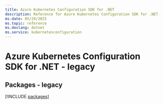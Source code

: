 ```yaml
---
title: Azure Kubernetes Configuration SDK for .NET
description: Reference for Azure Kubernetes Configuration SDK for .NET
ms.date: 05/29/2025
ms.topic: reference
ms.devlang: dotnet
ms.service: kubernetesconfiguration
---
```

# Azure Kubernetes Configuration SDK for .NET - legacy
## Packages - legacy
[!INCLUDE [packages](kubernetes-configuration-index.md)]